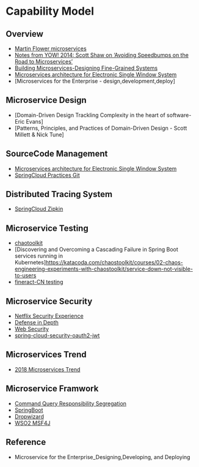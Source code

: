 # Capability Model

## Overview

* [Martin Flower microservices](https://www.martinfowler.com/articles/microservices.html )
* [Notes from YOW! 2014: Scott Shaw on ‘Avoiding Speedbumps on the Road to Microservices’](http://www.grahamlea.com/2015/03/notes-from-yow-2014-scott-shaw-on-avoiding-speedbumps-on-the-road-to-microservices/)
* [Building Microservices-Designing Fine-Grained Systems](https://www.amazon.com/gp/product/1491950358/ref=as_li_tl?ie=UTF8&camp=1789&creative=390957&creativeASIN=1491950358&linkCode=as2&tag=em0e0-20&linkId=VUWOTCRQEXEZ4R3F)
* [Microservices architecture for Electronic Single Window System](https://sumoonp.wordpress.com/)
* [Microservices for the Enterprise - design,development,deploy]

## Microservice Design

* [Domain-Driven Design Trackling Complexity in the heart of software- Eric Evans]
* [Patterns, Principles, and Practices of Domain-Driven Design - Scott Millett & Nick Tune]

## SourceCode Management
		
* [Microservices architecture for Electronic Single Window System](https://sumoonp.wordpress.com/)
* [SpringCloud Practices Git](https://gitee.com/ylimhhmily/SpringCloudTutorial)

## Distributed Tracing System

* [SpringCloud Zipkin](https://blog.csdn.net/z8414/article/details/78600646)

## Microservice Testing

* [chaotoolkit](https://github.com/chaostoolkit)
* [Discovering and Overcoming a Cascading Failure in Spring Boot services running in Kubernetes]https://katacoda.com/chaostoolkit/courses/02-chaos-engineering-experiments-with-chaostoolkit/service-down-not-visible-to-users
* [fineract-CN testing](https://cwiki.apache.org/confluence/display/FINERACT/Testing )
  
## Microservice Security

* [Netflix Security Experience](https://medium.com/netflix-techblog)
* [Defense in Depth](https://www.us-cert.gov/bsi/articles/knowledge/principles/defense-in-depth)
* [Web Security](https://www.troyhunt.com/)
* [spring-cloud-security-oauth2-jwt](https://github.com/jiangchao123/spring-cloud-security-oauth2-jwt)

## Microservices Trend

* [2018 Microservices Trend](https://medium.com/memory-leak/5-microservices-trends-to-watch-in-2018-aed135f70e51)

## Microservice Framwork

* [Command Query Responsibility Segregation](cqrs/cqrs.md)
* [SpringBoot](https://spring.io/projects/spring-boot)
* [Dropwizard](https://www.dropwizard.io)
* [WSO2 MSF4J](https://github.com/wso2/msf4j)

## Reference

* Microservice for the Enterprise_Designing,Developing, and Deploying